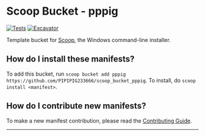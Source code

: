 # Scoop Bucket - pppig

<!-- Uncomment the following line after replacing placeholders -->
[![Tests](https://github.com/PIPIPIG233666/scoop_bucket_pppig/actions/workflows/ci.yml/badge.svg)](https://github.com/PIPIPIG233666/scoop_bucket_pppig/actions/workflows/ci.yml) [![Excavator](https://github.com/PIPIPIG233666/scoop_bucket_pppig/actions/workflows/excavator.yml/badge.svg)](https://github.com/PIPIPIG233666/scoop_bucket_pppig/actions/workflows/excavator.yml)

Template bucket for [Scoop](https://scoop.sh), the Windows command-line installer.

How do I install these manifests?
---------------------------------

To add this bucket, run `scoop bucket add pppig https://github.com/PIPIPIG233666/scoop_bucket_pppig`. To install, do `scoop install <manifest>`.

How do I contribute new manifests?
----------------------------------

To make a new manifest contribution, please read the [Contributing Guide](https://github.com/ScoopInstaller/.github/blob/main/.github/CONTRIBUTING.md).

----
